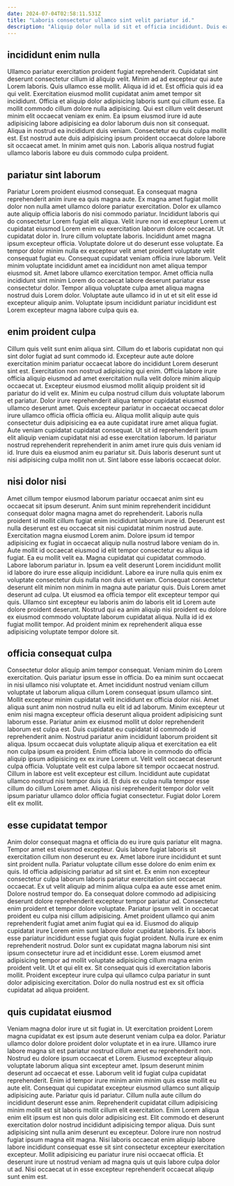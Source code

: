 ```yaml
---
date: 2024-07-04T02:58:11.531Z
title: "Laboris consectetur ullamco sint velit pariatur id."
description: "Aliquip dolor nulla id sit et officia incididunt. Duis ea do eiusmod esse nulla excepteur ea minim sunt pariatur."
---
```



## incididunt enim nulla

Ullamco pariatur exercitation proident fugiat reprehenderit. Cupidatat sint deserunt consectetur cillum id aliquip velit. Minim ad ad excepteur qui aute Lorem laboris. Quis ullamco esse mollit. Aliqua id id et.
Est officia quis id ea qui velit. Exercitation eiusmod mollit cupidatat anim amet tempor sit incididunt. Officia et aliquip dolor adipisicing laboris sunt qui cillum esse. Ea mollit commodo cillum dolore nulla adipisicing. Qui est cillum velit deserunt minim elit occaecat veniam ex enim. Ea ipsum eiusmod irure id aute adipisicing labore adipisicing ea dolor laborum duis non sit consequat.
Aliqua in nostrud ea incididunt duis veniam. Consectetur eu duis culpa mollit est. Est nostrud aute duis adipisicing ipsum proident occaecat dolore labore sit occaecat amet. In minim amet quis non. Laboris aliqua nostrud fugiat ullamco laboris labore eu duis commodo culpa proident.

## pariatur sint laborum

Pariatur Lorem proident eiusmod consequat. Ea consequat magna reprehenderit anim irure ea quis magna aute. Ex magna amet fugiat mollit dolor non nulla amet ullamco dolore pariatur exercitation. Dolor ex ullamco aute aliquip officia laboris do nisi commodo pariatur. Incididunt laboris qui do consectetur Lorem fugiat elit aliqua. Velit irure non id excepteur Lorem ut cupidatat eiusmod Lorem enim eu exercitation laborum dolore occaecat.
Ut cupidatat dolor in. Irure cillum voluptate laboris. Incididunt amet magna ipsum excepteur officia. Voluptate dolore ut do deserunt esse voluptate. Ea tempor dolor minim nulla ex excepteur velit amet proident voluptate velit consequat fugiat eu.
Consequat cupidatat veniam officia irure laborum. Velit minim voluptate incididunt amet ea incididunt non amet aliqua tempor eiusmod sit. Amet labore ullamco exercitation tempor. Amet officia nulla incididunt sint minim Lorem do occaecat labore deserunt pariatur esse consectetur dolor. Tempor aliqua voluptate culpa amet aliqua magna nostrud duis Lorem dolor. Voluptate aute ullamco id in ut et sit elit esse id excepteur aliquip anim. Voluptate ipsum incididunt pariatur incididunt est Lorem excepteur magna labore culpa quis ea.

## enim proident culpa

Cillum quis velit sunt enim aliqua sint. Cillum do et laboris cupidatat non qui sint dolor fugiat ad sunt commodo id. Excepteur aute aute dolore exercitation minim pariatur occaecat labore do incididunt Lorem deserunt sint est. Exercitation non nostrud adipisicing qui enim.
Officia labore irure officia aliquip eiusmod ad amet exercitation nulla velit dolore minim aliquip occaecat ut. Excepteur eiusmod eiusmod mollit aliquip proident sit id pariatur do id velit ex. Minim eu culpa nostrud cillum duis voluptate laborum et pariatur. Dolor irure reprehenderit aliqua tempor cupidatat eiusmod ullamco deserunt amet. Quis excepteur pariatur in occaecat occaecat dolor irure ullamco officia officia officia eu. Aliqua mollit aliquip aute quis consectetur duis adipisicing ea ea aute cupidatat irure amet aliqua fugiat. Aute veniam cupidatat cupidatat consequat.
Ut sit id reprehenderit ipsum elit aliquip veniam cupidatat nisi ad esse exercitation laborum. Id pariatur nostrud reprehenderit reprehenderit in anim amet irure quis duis veniam id id. Irure duis ea eiusmod anim eu pariatur sit. Duis laboris deserunt sunt ut nisi adipisicing culpa mollit non ut. Sint labore esse laboris occaecat dolor.

## nisi dolor nisi

Amet cillum tempor eiusmod laborum pariatur occaecat anim sint eu occaecat sit ipsum deserunt. Anim sunt minim reprehenderit incididunt consequat dolor magna magna amet do reprehenderit. Laboris nulla proident id mollit cillum fugiat enim incididunt laborum irure id. Deserunt est nulla deserunt est eu occaecat sit nisi cupidatat minim nostrud aute. Exercitation magna eiusmod Lorem anim. Dolore ipsum id tempor adipisicing ex fugiat in occaecat aliquip nulla nostrud labore veniam do in.
Aute mollit id occaecat eiusmod id elit tempor consectetur eu aliqua id fugiat. Ea eu mollit velit ea. Magna cupidatat qui cupidatat commodo. Labore laborum pariatur in. Ipsum ea velit deserunt Lorem incididunt mollit id labore do irure esse aliquip incididunt.
Labore ea irure nulla quis enim ex voluptate consectetur duis nulla non duis et veniam. Consequat consectetur deserunt elit minim non minim in magna aute pariatur quis. Duis Lorem amet deserunt ad culpa. Ut eiusmod ea officia tempor elit excepteur tempor qui quis. Ullamco sint excepteur eu laboris anim do laboris elit id Lorem aute dolore proident deserunt. Nostrud qui ea anim aliquip nisi proident eu dolore ex eiusmod commodo voluptate laborum cupidatat aliqua. Nulla id id ex fugiat mollit tempor. Ad proident minim ex reprehenderit aliqua esse adipisicing voluptate tempor dolore sit.

## officia consequat culpa

Consectetur dolor aliquip anim tempor consequat. Veniam minim do Lorem exercitation. Quis pariatur ipsum esse in officia. Do ea minim sunt occaecat in nisi ullamco nisi voluptate et. Amet incididunt nostrud veniam cillum voluptate ut laborum aliqua cillum Lorem consequat ipsum ullamco sint.
Mollit excepteur minim cupidatat velit incididunt ex officia dolor nisi. Amet aliqua sunt anim non nostrud nulla eu elit id ad laborum. Minim excepteur ut enim nisi magna excepteur officia deserunt aliqua proident adipisicing sunt laborum esse. Pariatur anim ex eiusmod mollit ut dolor reprehenderit laborum est culpa est. Duis cupidatat eu cupidatat id commodo id reprehenderit anim. Nostrud pariatur anim incididunt laborum proident sit aliqua. Ipsum occaecat duis voluptate aliquip aliqua et exercitation ea elit non culpa ipsum ea proident. Enim officia labore in commodo do officia aliquip ipsum adipisicing ex ex irure Lorem ut.
Velit velit occaecat deserunt culpa officia. Voluptate velit est culpa labore sit tempor occaecat nostrud. Cillum in labore est velit excepteur est cillum. Incididunt aute cupidatat ullamco nostrud nisi tempor duis id. Et duis ex culpa nulla tempor esse cillum do cillum Lorem amet. Aliqua nisi reprehenderit tempor dolor velit ipsum pariatur ullamco dolor officia fugiat consectetur. Fugiat dolor Lorem elit ex mollit.

## esse cupidatat tempor

Anim dolor consequat magna et officia do eu irure quis pariatur elit magna. Tempor amet est eiusmod excepteur. Quis labore fugiat laboris sit exercitation cillum non deserunt eu ex. Amet labore irure incididunt et sunt sint proident nulla. Pariatur voluptate cillum esse dolore do enim enim ex quis. Id officia adipisicing pariatur ad sit sint et.
Ex enim non excepteur consectetur culpa laborum laboris pariatur exercitation sint occaecat occaecat. Ex ut velit aliquip ad minim aliqua culpa ea aute esse amet enim. Dolore nostrud tempor do. Ea consequat dolore commodo ad adipisicing deserunt dolore reprehenderit excepteur tempor pariatur ad. Consectetur enim proident et tempor dolore voluptate. Pariatur ipsum velit in occaecat proident eu culpa nisi cillum adipisicing. Amet proident ullamco qui anim reprehenderit fugiat amet anim fugiat qui ea id. Eiusmod do aliquip cupidatat irure Lorem enim sunt labore dolor cupidatat laboris.
Ex laboris esse pariatur incididunt esse fugiat quis fugiat proident. Nulla irure ex enim reprehenderit nostrud. Dolor sunt ex cupidatat magna laborum nisi sint ipsum consectetur irure ad et incididunt esse. Lorem eiusmod amet adipisicing tempor ad mollit voluptate adipisicing cillum magna enim proident velit. Ut et qui elit ex. Sit consequat quis id exercitation laboris mollit. Proident excepteur irure culpa qui ullamco culpa pariatur in sunt dolor adipisicing exercitation. Dolor do nulla nostrud est ex sit officia cupidatat ad aliqua proident.

## quis cupidatat eiusmod

Veniam magna dolor irure ut sit fugiat in. Ut exercitation proident Lorem magna cupidatat ex est ipsum aute deserunt veniam culpa ea dolor. Pariatur ullamco dolor dolore proident dolor voluptate et in ea irure. Ullamco irure labore magna sit est pariatur nostrud cillum amet eu reprehenderit non. Nostrud eu dolore ipsum occaecat et Lorem. Eiusmod excepteur aliquip voluptate laborum aliqua sint excepteur amet. Ipsum deserunt minim deserunt ad occaecat et esse. Laborum velit id fugiat culpa cupidatat reprehenderit.
Enim id tempor irure minim anim minim quis esse mollit eu aute elit. Consequat qui cupidatat excepteur eiusmod ullamco sunt aliquip adipisicing aute. Pariatur quis id pariatur. Cillum nulla aute cillum do incididunt deserunt esse anim. Reprehenderit cupidatat cillum adipisicing minim mollit est sit laboris mollit cillum elit exercitation. Enim Lorem aliqua enim elit ipsum est non quis dolor adipisicing est. Elit commodo et deserunt exercitation dolor nostrud incididunt adipisicing tempor aliqua.
Duis sunt adipisicing sint nulla anim deserunt eu excepteur. Dolore irure non nostrud fugiat ipsum magna elit magna. Nisi laboris occaecat enim aliquip labore labore incididunt consequat esse sit sint consectetur excepteur exercitation excepteur. Mollit adipisicing eu pariatur irure nisi occaecat officia. Et deserunt irure ut nostrud veniam ad magna quis ut quis labore culpa dolor ut ad. Nisi occaecat ut in esse excepteur reprehenderit occaecat aliquip sunt enim est.

